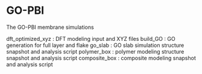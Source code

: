 # GO-PBI
The GO-PBI membrane simulations

dft_optimized_xyz : DFT modeling input and XYZ files
build_GO : GO generation for full layer and flake
go_slab : GO slab simulation structure snapshot and analysis script
polymer_box : polymer modeling structure snapshot and analysis script
composite_box : composite modeling snapshot and analysis script
